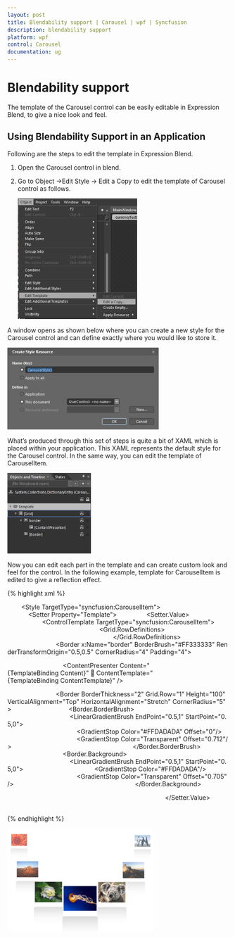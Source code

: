 ```yaml
---
layout: post
title: Blendability support | Carousel | wpf | Syncfusion
description: blendability support
platform: wpf
control: Carousel
documentation: ug
---
```


# Blendability support

The template of the Carousel control can be easily editable in Expression Blend, to give a nice look and feel.

## Using Blendability Support in an Application

Following are the steps to edit the template in Expression Blend.

1. Open the Carousel control in blend. 
2. Go to Object ->Edit Style -> Edit a Copy to edit the template of Carousel control as follows.



   ![](Blendability-support_images/Blendability-support_img1.png)





A window opens as shown below where you can create a new style for the Carousel control and can define exactly where you would like to store it.



   ![](Blendability-support_images/Blendability-support_img2.png)





What’s produced through this set of steps is quite a bit of XAML which is placed within your application. This XAML represents the default style for the Carousel control. In the same way, you can edit the template of CarouselItem.



   ![](Blendability-support_images/Blendability-support_img3.png)





Now you can edit each part in the template and can create custom look and feel for the control. In the following example, template for CarouselItem is edited to give a reflection effect.

{% highlight xml %}


        <Style TargetType="syncfusion:CarouselItem">
            <Setter Property="Template">
                <Setter.Value>
                    <ControlTemplate TargetType="syncfusion:CarouselItem">
                        <Grid>
                            <Grid.RowDefinitions>
                                <RowDefinition/>
                                <RowDefinition/>
                            </Grid.RowDefinitions>
                            <Border x:Name="border" BorderBrush="#FF333333" RenderTransformOrigin="0.5,0.5" CornerRadius="4" Padding="4">

                                <ContentPresenter Content="{TemplateBinding Content}" 							ContentTemplate="{TemplateBinding ContentTemplate}" />
                            </Border>

                            <Border BorderThickness="2" Grid.Row="1" Height="100" VerticalAlignment="Top" HorizontalAlignment="Stretch" CornerRadius="5">
                                <Border.BorderBrush>
                                    <LinearGradientBrush EndPoint="0.5,1" StartPoint="0.5,0">
                                        <GradientStop Color="#FFDADADA" Offset="0"/>
                                        <GradientStop Color="Transparent" Offset="0.712"/>
                                    </LinearGradientBrush>
                                </Border.BorderBrush>
                                <Border.Background>
                                    <LinearGradientBrush EndPoint="0.5,1" StartPoint="0.5,0">
                                        <GradientStop Color="#FFDADADA"/>
                                        <GradientStop Color="Transparent" Offset="0.705"/>
                                    </LinearGradientBrush>
                                </Border.Background>

                            </Border>
                        </Grid>
                    </ControlTemplate>
                </Setter.Value>
            </Setter>
        </Style>

{% endhighlight %}



![](Blendability-support_images/Blendability-support_img4.png)



